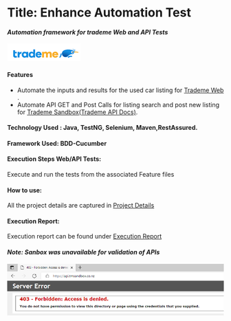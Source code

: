 # Title: Enhance Automation Test 
#### _Automation framework for trademe Web and API Tests_
![trademe](/references/trademe.png)

#### Features
- Automate the inputs and results for the used car listing for [Trademe Web](https://www.trademe.co.nz/) .
- Automate API GET and Post Calls for listing search and post new listing for [Trademe Sandbox](https://api.tmsandbox.co.nz/)[(Trademe API Docs)](https://developer.trademe.co.nz/api-reference).

#### Technology Used : Java, TestNG, Selenium, Maven,RestAssured.
#### Framework Used: BDD-Cucumber

#### Execution Steps Web/API Tests:
Execute and run the tests from the associated Feature files

#### How to use:
All the project details are captured in [Project Details](/references/Project-Details.pdf)

#### Execution Report:
Execution report can be found under [Execution Report](/references/cucumber-reports.html)

#### _Note: Sanbox was unavailable for validation of APIs_
![trademe](/references/SandBox_Unavailable.png)


